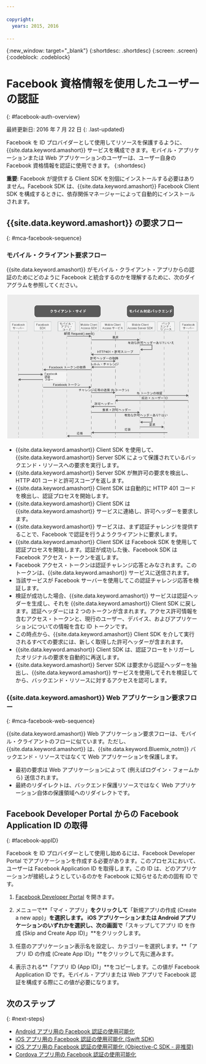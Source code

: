 ```yaml
---

copyright:
  years: 2015, 2016

---
```

{:new_window: target="_blank"}
{:shortdesc: .shortdesc}
{:screen: .screen}
{:codeblock: .codeblock}

# Facebook 資格情報を使用したユーザーの認証
{: #facebook-auth-overview}

最終更新日: 2016 年 7 月 22 日
{: .last-updated}

Facebook を ID プロバイダーとして使用してリソースを保護するように、{{site.data.keyword.amashort}} サービスを構成できます。モバイル・アプリケーションまたは Web アプリケーションのユーザーは、ユーザー自身の Facebook 資格情報を認証に使用できます。
{:shortdesc}

**重要**: Facebook が提供する Client SDK を別個にインストールする必要はありません。Facebook SDK は、{{site.data.keyword.amashort}} Facebook Client SDK を構成するときに、依存関係マネージャーによって自動的にインストールされます。

## {{site.data.keyword.amashort}} の要求フロー
{: #mca-facebook-sequence}

### モバイル・クライアント要求フロー

{{site.data.keyword.amashort}} がモバイル・クライアント・アプリからの認証のためにどのように Facebook と統合するのかを理解するために、次のダイアグラムを参照してください。

![モバイル・クライアント要求フロー・ダイアグラム](images/mca-sequence-facebook.jpg)

* {{site.data.keyword.amashort}} Client SDK を使用して、{{site.data.keyword.amashort}} Server SDK によって保護されているバックエンド・リソースへの要求を実行します。
* {{site.data.keyword.amashort}} Server SDK が無許可の要求を検出し、HTTP 401 コードと許可スコープを返します。
* {{site.data.keyword.amashort}} Client SDK は自動的に HTTP 401 コードを検出し、認証プロセスを開始します。
* {{site.data.keyword.amashort}} Client SDK は {{site.data.keyword.amashort}} サービスに連絡し、許可ヘッダーを要求します。
* {{site.data.keyword.amashort}} サービスは、まず認証チャレンジを提供することで、Facebook で認証を行うようクライアントに要求します。
* {{site.data.keyword.amashort}} Client SDK は Facebook SDK を使用して認証プロセスを開始します。認証が成功した後、Facebook SDK は Facebook アクセス・トークンを返します。
* Facebook アクセス・トークンは認証チャレンジ応答とみなされます。このトークンは、{{site.data.keyword.amashort}} サービスに送信されます。
* 当該サービスが Facebook サーバーを使用してこの認証チャレンジ応答を検証します。
* 検証が成功した場合、{{site.data.keyword.amashort}} サービスは認証ヘッダーを生成し、それを {{site.data.keyword.amashort}} Client SDK に戻します。認証ヘッダーには 2 つのトークンが含まれます。アクセス許可情報を含むアクセス・トークンと、現行のユーザー、デバイス、およびアプリケーションについての情報を含む ID トークンです。
* この時点から、{{site.data.keyword.amashort}} Client SDK を介して実行されるすべての要求には、新しく取得した許可ヘッダーが含まれます。
* {{site.data.keyword.amashort}} Client SDK は、認証フローをトリガーしたオリジナルの要求を自動的に再送します。
* {{site.data.keyword.amashort}} Server SDK は要求から認証ヘッダーを抽出し、{{site.data.keyword.amashort}} サービスを使用してそれを検証してから、バックエンド・リソースに対するアクセスを認可します。

### {{site.data.keyword.amashort}} Web アプリケーション要求フロー
{: #mca-facebook-web-sequence}

{{site.data.keyword.amashort}} Web アプリケーション要求フローは、モバイル・クライアントのフローに似ています。ただし、{{site.data.keyword.amashort}} は、{{site.data.keyword.Bluemix_notm}} バックエンド・リソースではなくて Web アプリケーションを保護します。

  * 最初の要求は Web アプリケーションによって (例えばログイン・フォームから) 送信されます。
  * 最終のリダイレクトは、バックエンド保護リソースではなく Web アプリケーション自体の保護領域へのリダイレクトです。 


## Facebook Developer Portal からの Facebook Application ID の取得
{: #facebook-appID}

Facebook を ID プロバイダーとして使用し始めるには、Facebook Developer Portal でアプリケーションを作成する必要があります。このプロセスにおいて、ユーザーは Facebook Application ID を取得します。この ID は、どのアプリケーションが接続しようとしているのかを Facebook に知らせるための固有 ID です。

1. [Facebook Developer Portal](https://developers.facebook.com) を開きます。

1. メニューで**「マイ・アプリ」**をクリックして**「新規アプリの作成 (Create a new app)」**を選択します。
iOS アプリケーションまたは Android アプリケーションのいずれかを選択し、次の画面で**「スキップしてアプリ ID を作成 (Skip and Create App ID)」**をクリックします。

1. 任意のアプリケーション表示名を設定し、カテゴリーを選択します。**「アプリ ID の作成 (Create App ID)」**をクリックして先に進みます。

1. 表示される**「アプリ ID (App ID)」**をコピーします。この値が Facebook Application ID です。モバイル・アプリまたは Web アプリで Facebook 認証を構成する際にこの値が必要になります。

## 次のステップ
{: #next-steps}

* [Android アプリ用の Facebook 認証の使用可能化](facebook-auth-android.html)
* [iOS アプリ用の Facebook 認証の使用可能化 (Swift SDK)](facebook-auth-ios-swift-sdk.html)
* [iOS アプリ用の Facebook 認証の使用可能化 (Objective-C SDK - 非推奨)](facebook-auth-ios.html)
* [Cordova アプリ用の Facebook 認証の使用可能化](facebook-auth-cordova.html)
